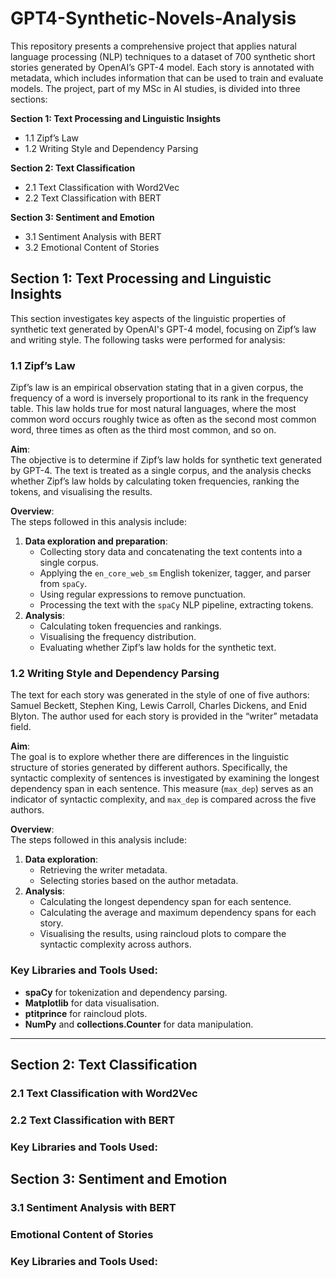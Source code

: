 # GPT4-Synthetic-Novels-Analysis
This repository presents a comprehensive project that applies natural language processing (NLP) techniques to a dataset of 700 synthetic short stories generated by OpenAI’s GPT-4 model. Each story is annotated with metadata, which includes information that can be used to train and evaluate models. The project, part of my MSc in AI studies, is divided into three sections:

**Section 1: Text Processing and Linguistic Insights**
- 1.1 Zipf’s Law
- 1.2 Writing Style and Dependency Parsing

**Section 2: Text Classification**
- 2.1 Text Classification with Word2Vec
- 2.2 Text Classification with BERT

**Section 3: Sentiment and Emotion**
- 3.1 Sentiment Analysis with BERT
- 3.2 Emotional Content of Stories

## Section 1: Text Processing and Linguistic Insights

This section investigates key aspects of the linguistic properties of synthetic text generated by OpenAI's GPT-4 model, focusing on Zipf’s law and writing style. 
The following tasks were performed for analysis:

### 1.1 Zipf’s Law
Zipf’s law is an empirical observation stating that in a given corpus, the frequency of a word is inversely proportional to its rank in the frequency table. 
This law holds true for most natural languages, where the most common word occurs roughly twice as often as the second most common word, three times as often as the third most common, and so on.

**Aim**:  
The objective is to determine if Zipf’s law holds for synthetic text generated by GPT-4. The text is treated as a single corpus, and the analysis checks whether Zipf’s law holds by calculating token frequencies, ranking the tokens, and visualising the results.

**Overview**:  
The steps followed in this analysis include:
1. **Data exploration and preparation**:
   - Collecting story data and concatenating the text contents into a single corpus.
   - Applying the `en_core_web_sm` English tokenizer, tagger, and parser from `spaCy`.
   - Using regular expressions to remove punctuation.
   - Processing the text with the `spaCy` NLP pipeline, extracting tokens.
2. **Analysis**:
   - Calculating token frequencies and rankings.
   - Visualising the frequency distribution.
   - Evaluating whether Zipf’s law holds for the synthetic text.

### 1.2 Writing Style and Dependency Parsing
The text for each story was generated in the style of one of five authors: Samuel Beckett, Stephen King, Lewis Carroll, Charles Dickens, and Enid Blyton. 
The author used for each story is provided in the “writer” metadata field.

**Aim**:  
The goal is to explore whether there are differences in the linguistic structure of stories generated by different authors. Specifically, the syntactic complexity of sentences is investigated by examining the longest dependency span in each sentence. This measure (`max_dep`) serves as an indicator of syntactic complexity, and `max_dep` is compared across the five authors.

**Overview**:  
The steps followed in this analysis include:
1. **Data exploration**:
   - Retrieving the writer metadata.
   - Selecting stories based on the author metadata.
2. **Analysis**:
   - Calculating the longest dependency span for each sentence.
   - Calculating the average and maximum dependency spans for each story.
   - Visualising the results, using raincloud plots to compare the syntactic complexity across authors.

### Key Libraries and Tools Used:
- **spaCy** for tokenization and dependency parsing.
- **Matplotlib** for data visualisation.
- **ptitprince** for raincloud plots.
- **NumPy** and **collections.Counter** for data manipulation.

---

## Section 2: Text Classification

### 2.1 Text Classification with Word2Vec

### 2.2 Text Classification with BERT

### Key Libraries and Tools Used:

## Section 3: Sentiment and Emotion

### 3.1 Sentiment Analysis with BERT

### Emotional Content of Stories

### Key Libraries and Tools Used:

